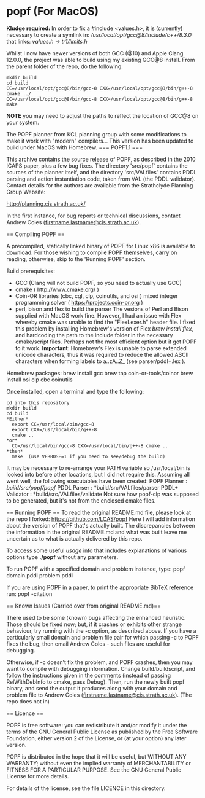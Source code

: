 # popf  (For MacOS)

**Kludge required:** In order to fix a #include <values.h>, it is (currently) necessary to create a symlink in:
*/usr/local/opt/gcc@8/include/c++/8.3.0*  that links:  *values.h -> tr1/limits.h*

Whilst I now have newer versions of both GCC (@10) and Apple Clang 12.0.0, the project was able to build using my existing GCC@8 install.
From the parent folder of the repo, do the following:

    mkdir build
    cd build
    CC=/usr/local/opt/gcc@8/bin/gcc-8 CXX=/usr/local/opt/gcc@8/bin/g++-8 cmake ../
    CC=/usr/local/opt/gcc@8/bin/gcc-8 CXX=/usr/local/opt/gcc@8/bin/g++-8 make

**NOTE** you may need to adjust the paths to reflect the location of GCC@8 on your system.


The POPF planner from KCL planning group with some modifications to make it work with "modern" compilers...
This version has been updated to build under MacOS with Homebrew.
=== POPF1.1 ===

This archive contains the source release of POPF, as described in the 2010 ICAPS paper, plus a few bug fixes.  The directory 'src/popf' contains the sources of the planner itself, and the directory 'src/VALfiles' contains PDDL parsing and action instantiation code, taken from VAL (the PDDL validator).  Contact details for the authors are available from the Strathclyde Planning Group Website:

http://planning.cis.strath.ac.uk/

In the first instance, for bug reports or technical discussions, contact Andrew Coles (firstname.lastname@cis.strath.ac.uk).

== Compiling POPF ==

A precompiled, statically linked binary of POPF for Linux x86 is available to download.  For those wishing to compile POPF themselves, carry on reading, otherwise, skip to the 'Running POPF' section.

Build prerequisites:
- GCC (Clang will not build POPF, so you need to actually use GCC)
- cmake ( http://www.cmake.org/ )
- Coin-OR libraries (cbc, cgl, clp, coinutils, and osi ) mixed integer programming solver ( https://projects.coin-or.org )
- perl, bison and flex to build the parser
  The vesions of Perl and Bison supplied with MacOS work fine.  However, I had an issue with Flex whereby cmake was unable to find the "FlexLexer.h" header file.  I fixed this problem by installing Homebrew's version of Flex *brew install flex*, and hardcoding the path to the include folder in the necessary cmake/script files.  Perhaps not the most efficient option but it got POPF to  it work.
  **Important**:  Homebrew's Flex is unable to parse extended unicode characters, thus it was required to reduce the allowed ASCII characters when forming labels to a..zA..Z_ (see parser/pddl+.lex ).


Homebrew packages:
    brew install gcc
    brew tap coin-or-tools/coinor
    brew install osi clp cbc coinutils
    
Once installed, open a terminal and type the following:

    cd into this repository
    mkdir build
    cd build
    *Either*
      export CC=/usr/local/bin/gcc-8
      export CXX=/usr/local/bin/g++-8
      cmake ..
    *or*
      CC=/usr/local/bin/gcc-8 CXX=/usr/local/bin/g++-8 cmake ..
    *then*
      make  (use VERBOSE=1 if you need to see/debug the build)

It may be necessary to re-arrange your PATH variable so /usr/local/bin is looked into before other locations, but I did not require this.
Assuming all went well, the following executables have been created:
    POPF Planner       :    *build/src/popf/popf*
    PDDL Parser         :    *build/src/VALfiles/parser
    PDDL+ Validator   :    *build/src/VALfiles/validate
Not sure how popf-clp was supposed to be generated, but it's not from the enclosed cmake files.

== Running POPF ==
To read the original README.md file, please look at the repo I forked:  https://github.com/LCAS/popf
Here I will add information about the version of POPF that's actually built.  The discrepancies between the information in the original README.md and what was built leave me uncertain as to what is actually delivered by this repo.  

To access some useful *usage* info that includes explanations of various options type **./popf** without any parameters.

To run POPF with a specified domain and problem instance, type:
    popf domain.pddl problem.pddl

If you are using POPF in a paper, to print the appropriate BibTeX reference run:
    popf -citation


== Known Issues (Carried over from original README.md)==

There used to be some (known) bugs affecting the enhanced heuristic.  Those should be fixed now; but, if it crashes or exhibits other strange behaviour, try running with the -c option, as described above.  If you have a particularly small domain and problem file pair for which passing -c to POPF fixes the bug, then email Andrew Coles - such files are useful for debugging.

Otherwise, if -c doesn't fix the problem, and POPF crashes, then you may want to compile with debugging information.  Change build/buildscript, and follow the instructions given in the comments (instead of passing RelWithDebInfo to cmake, pass Debug).  Then, run the newly built popf binary, and send the output it produces along with your domain and problem file to Andrew Coles (firstname.lastname@cis.strath.ac.uk).
(The repo does not in)


== Licence ==

POPF is free software: you can redistribute it and/or modify
it under the terms of the GNU General Public License as published by
the Free Software Foundation, either version 2 of the License, or
(at your option) any later version.

POPF is distributed in the hope that it will be useful,
but WITHOUT ANY WARRANTY; without even the implied warranty of
MERCHANTABILITY or FITNESS FOR A PARTICULAR PURPOSE.  See the
GNU General Public License for more details.

For details of the license, see the file LICENCE in this directory.

